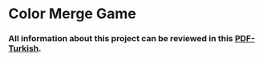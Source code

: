 # Color Merge Game
### All information about this project can be reviewed in this [PDF-Turkish](https://github.com/borailci/color-merge-game/blob/main/Color%20Merge%20Game/21011035_YPGReport.pdf "PDF-Turkish").
